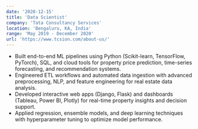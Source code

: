 ```yaml
---
date: '2020-12-15'
title: 'Data Scientist'
company: 'Tata Consultancy Services'
location: 'Bengaluru, KA, India'
range: 'May 2019 - December 2020'
url: 'https://www.tcsion.com/about-us/'
---
```




- Built end-to-end ML pipelines using Python (Scikit-learn, TensorFlow, PyTorch), SQL, and cloud tools for property price prediction, time-series forecasting, and recommendation systems.
- Engineered ETL workflows and automated data ingestion with advanced preprocessing, NLP, and feature engineering for real estate data analysis.
- Developed interactive web apps (Django, Flask) and dashboards (Tableau, Power BI, Plotly) for real-time property insights and decision support.
- Applied regression, ensemble models, and deep learning techniques with hyperparameter tuning to optimize model performance.





